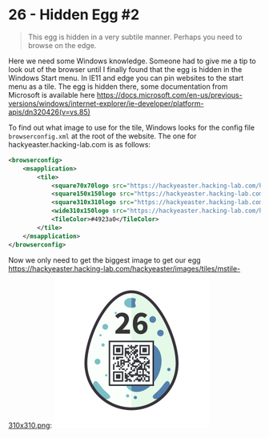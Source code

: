 26 - Hidden Egg #2
==================
> This egg is hidden in a very subtile manner. Perhaps you need to browse on the edge.

Here we need some Windows knowledge. Someone had to give me a tip to look out of the browser until I finally found that the egg is hidden in the Windows Start menu. In IE11 and edge you can pin websites to the start menu as a tile. The egg is hidden there, some documentation from Microsoft is available here <https://docs.microsoft.com/en-us/previous-versions/windows/internet-explorer/ie-developer/platform-apis/dn320426(v=vs.85)>

To find out what image to use for the tile, Windows looks for the config file `browserconfig.xml` at the root of the website. The one for hackyeaster.hacking-lab.com is as follows:
```xml
<browserconfig>
	<msapplication>
		<tile>
			<square70x70logo src="https://hackyeaster.hacking-lab.com/hackyeaster/images/tiles/mstile-70x70.png"/>
			<square150x150logo src="https://hackyeaster.hacking-lab.com/hackyeaster/images/tiles/mstile-270x270.png"/>
			<square310x310logo src="https://hackyeaster.hacking-lab.com/hackyeaster/images/tiles/mstile-310x310.png"/>
			<wide310x150logo src="https://hackyeaster.hacking-lab.com/hackyeaster/images/tiles/mstile-310x150.png"/>
			<TileColor>#4923a0</TileColor>
		</tile>
	</msapplication>
</browserconfig>
```

Now we only need to get the biggest image to get our egg <https://hackyeaster.hacking-lab.com/hackyeaster/images/tiles/mstile-310x310.png>:
![](./26_egg.png)
